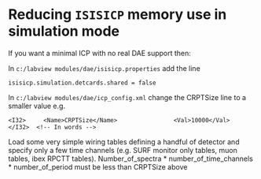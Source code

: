 # Reducing `ISISICP` memory use in simulation mode

If you want a minimal ICP with no real DAE support then:

In `c:/labview modules/dae/isisicp.properties` add the line
```    
isisicp.simulation.detcards.shared = false
```
In `c:/labview modules/dae/icp_config.xml` change the CRPTSize  line to a smaller value e.g.
```
<I32>     <Name>CRPTSize</Name>                <Val>10000</Val>           </I32>  <!-- In words -->
```

Load some very simple wiring tables defining a handful of detector and specify only a few time channels (e.g. SURF monitor only tables, muon tables, ibex RPCTT tables). Number_of_spectra * number_of_time_channels * number_of_period must be less than CRPTSize above